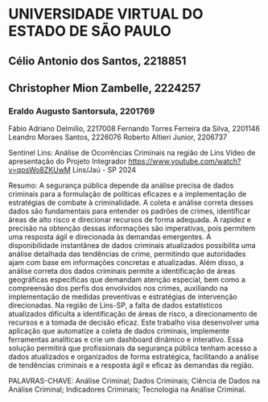 # UNIVERSIDADE VIRTUAL DO ESTADO DE SÃO PAULO

## Célio Antonio dos Santos, 2218851
## Christopher Mion Zambelle, 2224257
### Eraldo Augusto Santorsula, 2201769
Fábio Adriano Delmilio, 2217008
Fernando Torres Ferreira da Silva, 2201146
Leandro Moraes Santos, 2226076
Roberto Altieri Junior, 2206737

Sentinel Lins: Análise de Ocorrências Criminais na região de Lins
Vídeo de apresentação do Projeto Integrador
https://www.youtube.com/watch?v=qpsWo8ZKUwM
Lins/Jaú - SP
2024

Resumo:
A segurança pública depende da análise precisa de dados criminais para a formulação de políticas eficazes e a implementação de estratégias de combate à criminalidade. A coleta e análise correta desses dados são fundamentais para entender os padrões de crimes, identificar áreas de alto risco e direcionar recursos de forma adequada. A rapidez e precisão na obtenção dessas informações são imperativas, pois permitem uma resposta ágil e direcionada às demandas emergentes. A disponibilidade instantânea de dados criminais atualizados possibilita uma análise detalhada das tendências de crime, permitindo que autoridades ajam com base em informações concretas e atualizadas. Além disso, a análise correta dos dados criminais permite a identificação de áreas geográficas específicas que demandam atenção especial, bem como a compreensão dos perfis dos envolvidos nos crimes, auxiliando na implementação de medidas preventivas e estratégias de intervenção direcionadas. Na região de Lins-SP, a falta de dados estatísticos atualizados dificulta a identificação de áreas de risco, a direcionamento de recursos e a tomada de decisão eficaz. Este trabalho visa desenvolver uma aplicação que automatize a coleta de dados criminais, implemente ferramentas analíticas e crie um dashboard dinâmico e interativo. Essa solução permitirá que profissionais da segurança pública tenham acesso a dados atualizados e organizados de forma estratégica, facilitando a análise de tendências criminais e a resposta ágil e eficaz às demandas da região.

PALAVRAS-CHAVE: Análise Criminal; Dados Criminais; Ciência de Dados na Análise Criminal; Indicadores Criminais; Tecnologia na Análise Criminal.
